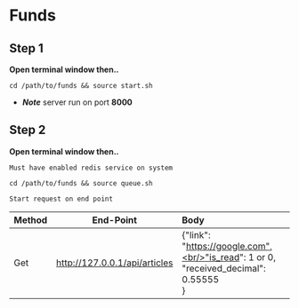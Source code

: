 # Funds


## Step 1
**Open terminal window then..**
```shell
cd /path/to/funds && source start.sh
```
- ***Note*** server run on port **8000**
## Step 2
**Open terminal window then..**

`Must have enabled redis service on system `
```shell
cd /path/to/funds && source queue.sh
```

`Start request on end point`

| Method | End-Point                     | Body                                                                                        |
| ------ | ----------------------------- |:--------------------------------------------------------------------------------------------|
| Get    | http://127.0.0.1/api/articles | {"link": "https://google.com",<br/>"is_read": 1 or 0,<br />"received_decimal": 0.55555<br />}|


